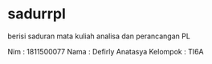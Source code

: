 # sadurrpl
berisi saduran mata kuliah analisa dan perancangan PL

Nim        : 1811500077
Nama       : Defirly Anatasya
Kelompok   : TI6A
